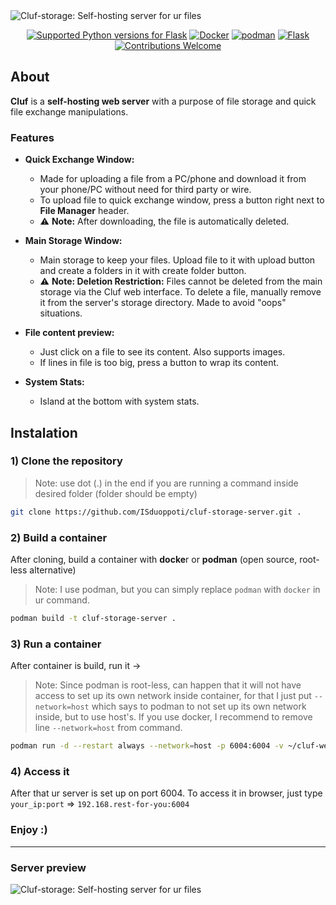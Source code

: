 <img src="https://github.com/user-attachments/assets/3abd1d37-1535-4417-9988-fbe971b96d1a" alt="Cluf-storage: Self-hosting server for ur files">

<p align="center">
  <a href="https://pypi.org/project/Flask/"><img src="https://img.shields.io/badge/Python-3.9%2B-blue?style=flat-square&logo=python" alt="Supported Python versions for Flask"></a>
  <a href="https://www.docker.com/"><img src="https://img.shields.io/badge/Docker-Container-blue?style=flat-square&logo=docker" alt="Docker"></a>
  <a href="https://podman.io/"><img src="https://img.shields.io/badge/Podman-Container-blueviolet?style=flat-square&logo=podman" alt="podman"></a>
  <a href="https://flask.palletsprojects.com/en/stable/"><img src="https://img.shields.io/badge/Flask-3.1.0-blue?style=flat-square&logo=flask" alt="Flask"></a>
  <a href="https://github.com/ISduoppoti/cluf-storage-server"><img src="https://img.shields.io/badge/Contributions-Welcome-brightgreen?style=flat-square" alt="Contributions Welcome"></a>
</p>

## About

**Cluf** is a **self-hosting web server** with a purpose of file storage and quick file exchange manipulations.  

### **Features**
- **Quick Exchange Window:**  
  - Made for uploading a file from a PC/phone and download it from your phone/PC without need for third party or wire.
  - To upload file to quick exchange window, press a button right next to **File Manager** header.
  - ⚠️ **Note:** After downloading, the file is automatically deleted.  

- **Main Storage Window:**
  - Main storage to keep your files. Upload file to it with upload button and create a folders in it with create folder button.
  - ⚠️ **Note: Deletion Restriction:** Files cannot be deleted from the main storage via the Cluf web interface. To delete a file, manually remove it from the server's storage directory. Made to avoid "oops" situations.

- **File content preview:**
  - Just click on a file to see its content. Also supports images.
  - If lines in file is too big, press a button to wrap its content.  

- **System Stats:**
  - Island at the bottom with system stats.  


## Instalation

### **1) Clone the repository**  
> Note: use dot (.) in the end if you are running a command inside desired folder (folder should be empty)
```bash
git clone https://github.com/ISduoppoti/cluf-storage-server.git .
```

### **2) Build a container**  
After cloning, build a container with **docke**r or **podman** (open source, root-less alternative)
> Note: I use podman, but you can simply replace `podman` with `docker` in ur command.
```bash
podman build -t cluf-storage-server .
```

### **3) Run a container**  
After container is build, run it ->
> Note: Since podman is root-less, can happen that it will not have access to set up its own network inside container, for that I just put `--network=host` which says to podman to not set up its own network inside, but to use host's. If you use docker, I recommend to remove line `--network=host` from command.
```bash
podman run -d --restart always --network=host -p 6004:6004 -v ~/cluf-webserver/storage:/storage -v ~/cluf-webserver/exchange:/exchange cluf-storage-server
```
### **4) Access it**  
After that ur server is set up on port 6004. To access it in browser, just type `your_ip:port` => `192.168.rest-for-you:6004`  


### **Enjoy :)**

---

### **Server preview**
<img src="https://github.com/user-attachments/assets/21927db2-b558-46a5-adc4-396d01122685" alt="Cluf-storage: Self-hosting server for ur files">
